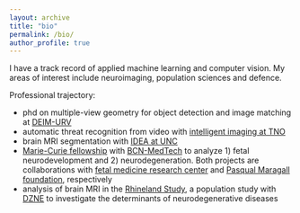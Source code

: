 ```yaml
---
layout: archive
title: "bio"
permalink: /bio/
author_profile: true
---
```


I have a track record of applied machine learning and computer vision.
My areas of interest include neuroimaging, population sciences and defence.

Professional trajectory:
- phd on multiple-view geometry for object detection and image matching at [DEIM-URV](http://deim.urv.cat/)
- automatic threat recognition from video with [intelligent imaging at TNO](https://www.tno.nl/en/focus-areas/defence-safety-security/expertise-groups/intelligent-imaging/)
- brain MRI segmentation with [IDEA at UNC](https://www.med.unc.edu/bric/ideagroup/)
- [Marie-Curie fellowship](https://ec.europa.eu/research/mariecurieactions/actions/individual-fellowships_en) with [BCN-MedTech](https://www.upf.edu/web/bcn-medtech/) to analyze 1) fetal neurodevelopment and 2) neurodegeneration. Both projects are collaborations with [fetal medicine research center](http://medicinafetalbarcelona.org/) and [Pasqual Maragall foundation](https://fpmaragall.org/en/), respectively
- analysis of brain MRI in the [Rhineland Study](https://www.rheinland-studie.de/), a population study with [DZNE](https://www.dzne.de/en/research/research-areas/population-health-sciences/) to investigate the determinants of neurodegenerative diseases
